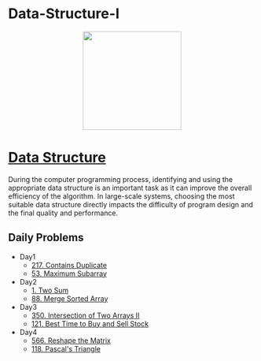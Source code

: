 # Data-Structure-I
<p align="center">
<img src="https://assets.leetcode.com/study_plan/data-structure/cover.png" width="200" height="200" />
</p>

# [Data Structure](https://leetcode.com/study-plan/data-structure/)

During the computer programming process, identifying and using the appropriate data structure is an important task as it can improve the overall efficiency of the algorithm. In large-scale systems, choosing the most suitable data structure directly impacts the difficulty of program design and the final quality and performance.

## Daily Problems
- Day1
  - [217. Contains Duplicate](https://leetcode.com/problems/contains-duplicate)
  - [53. Maximum Subarray](https://leetcode.com/problems/maximum-subarray)
- Day2
  - [1. Two Sum](https://leetcode.com/problems/two-sum)
  - [88. Merge Sorted Array](https://leetcode.com/problems/merge-sorted-array)
- Day3
  - [350. Intersection of Two Arrays II](https://leetcode.com/problems/intersection-of-two-arrays-ii)
  - [121. Best Time to Buy and Sell Stock](https://leetcode.com/problems/best-time-to-buy-and-sell-stock)
- Day4
  - [566. Reshape the Matrix](https://leetcode.com/problems/reshape-the-matrix)
  - [118. Pascal's Triangle](https://leetcode.com/problems/pascals-triangle)
